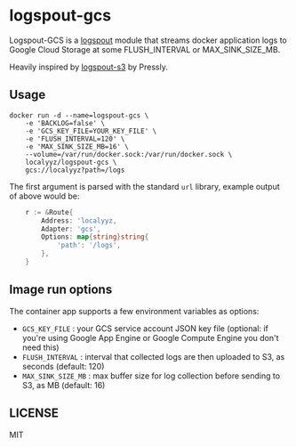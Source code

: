 # logspout-gcs

Logspout-GCS is a [logspout](https://github.com/gliderlabs/logspout) module that
streams docker application logs to Google Cloud Storage at some FLUSH_INTERVAL or MAX_SINK_SIZE_MB.

Heavily inspired by [logspout-s3](https://github.com/pressly/logspout-s3) by Pressly.

## Usage

```shell
docker run -d --name=logspout-gcs \
	-e 'BACKLOG=false' \
	-e 'GCS_KEY_FILE=YOUR_KEY_FILE' \
	-e 'FLUSH_INTERVAL=120' \
	-e 'MAX_SINK_SIZE_MB=16' \
	--volume=/var/run/docker.sock:/var/run/docker.sock \
	localyyz/logspout-gcs \
	gcs://localyyz?path=/logs
```

The first argument is parsed with the standard `url` library,
example output of above would be:

```go
	r := &Route{
		Address: 'localyyz,
		Adapter: 'gcs',
		Options: map{string}string{
            'path': '/logs',
        },
	}
```

## Image run options

The container app supports a few environment variables as options:

* `GCS_KEY_FILE` : your GCS service account JSON key file (optional: if you're using Google App Engine or Google Compute Engine you don't need this)
* `FLUSH_INTERVAL` : interval that collected logs are then uploaded to S3, as seconds (default: 120)
* `MAX_SINK_SIZE_MB` : max buffer size for log collection before sending to S3, as MB (default: 16)

## LICENSE

MIT
